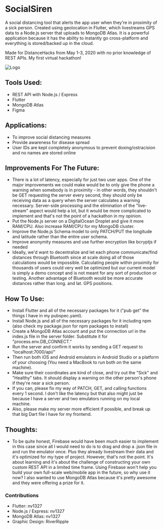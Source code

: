# SocialSiren
A social distancing tool that alerts the app user when they're in proximity of a sick person. Created using geolocation in Flutter, which livestreams GPS data to a Node.js server that uploads to MongoDB Atlas. It is a powerful application because it has the ability to instantly go cross-platform and everything is stored/backed up in the cloud.

Made for DistanceHacks from May 1-3, 2020 with no prior knowledge of REST APIs. My first virtual hackathon!

![Logo](https://cdn.discordapp.com/attachments/705882043023622225/706219223252205639/unknown.png)


## Tools Used:
- REST API with Node.js / Express
- Flutter
- MongoDB Atlas
- Figma


## Applications:
- To improve social distancing measures
- Provide awareness for disease spread
- User IDs are kept completely anonymous to prevent doxing/ostracision and no names are stored online


## Improvements For The Future:
- There is a lot of latency, especially for just two user apps. One of the major improvements we could make would be to only give the phone a warning when somebody is in proximity - in other words, they shouldn't be GET requesting the server every second, they should only be receiving data as a query when the server calculates a warning necessary. Server-side processing and the elimination of the "live-stream" aspect would help a lot, but it would be more complicated to implement and that's not the point of a hackathon in my opinion.
- Put the Node.js server on a DigitalOcean Droplet and give it more RAM/CPU. Also increase RAM/CPU for my MongoDB cluster.
- Improve the Node.js Schema model to only PATCH/PUT the longitude and latitude rather than the entire user schema.
- Improve anonymity measures and use further encryption like bcryptjs if needed
- Ideally, we'd want to decentralize and let each phone communicate/find distances through Bluetooth since at scale doing all of those calculations would be impossible. Calculating people within proximity for thousands of users could very well be optimized but our current model is simply a demo concept and is not meant for any sort of production or testing. Another advantage of Bluetooth would be more accurate distances rather than long. and lat. GPS positions.


## How To Use:
- Install Flutter and all of the necessary packages for it ("pub get" the things I have in my pubspec.yaml).
- Install Node.js and all of the necessary packages for it including npm (also check my package.json for npm packages to install)
- Create a MongoDB Atlas account and put the connection url in the index.js file in the server folder. Substitute it for "process.env.DB_CONNECT."
- Run the server and confirm it works by sending a GET request to "localhost:7000/api/"
- Then run both iOS and Android emulators in Android Studio or a platform of your choosing (You need a MacBook to run both on the same machine).
- Make sure their coordinates are kind of close, and try out the "Sick" and "Healthy" tabs. It should display a warning on the other person's phone if they're near a sick person.
- If you can, please fix my way of PATCH, GET, and calling functions every 1 second. I don't like the latency but that also might just be because I have a server and two emulators running on my local machine.
- Also, please make my server more efficient if possible, and break up that big Dart file I have for my frontend.

## Thoughts:
- To be quite honest, Firebase would have been much easier to implement in this case since all I would need to do is to drag and drop a .json file in and run the emulator once. Plus they already livestream their data and it's optimized for my type of project. However, that's not the point. It's about learning and it's about the challenge of constructing your own custom REST API in a limited time frame. Using Firebase won't help you build your own full-scale web/mobile app in the future, so why use it now? I also wanted to use MongoDB Atlas because it's pretty awesome and they were offering a prize for it.

### Contributions
- Flutter: nv1327
- Node.js / Express: nv1327
- MongoDB Atlas: nv1327
- Graphic Design: RiverRipple
